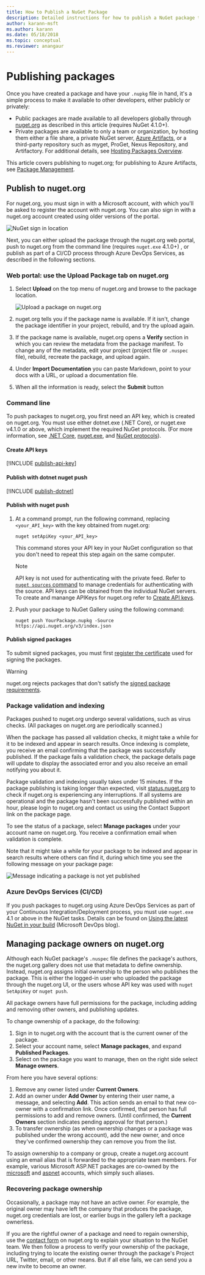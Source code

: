 ```yaml
---
title: How to Publish a NuGet Package
description: Detailed instructions for how to publish a NuGet package to nuget.org or private feeds, and how to manage package ownership on nuget.org.
author: karann-msft
ms.author: karann
ms.date: 05/18/2018
ms.topic: conceptual
ms.reviewer: anangaur
---
```


# Publishing packages

Once you have created a package and have your `.nupkg` file in hand, it's a simple process to make it available to other developers, either publicly or privately:

- Public packages are made available to all developers globally through [nuget.org](https://www.nuget.org/packages/manage/upload) as described in this article (requires NuGet 4.1.0+).
- Private packages are available to only a team or organization, by hosting them either a file share, a private NuGet server, [Azure Artifacts](https://www.visualstudio.com/docs/package/nuget/publish), or a third-party repository such as myget, ProGet, Nexus Repository, and Artifactory. For additional details, see [Hosting Packages Overview](../hosting-packages/overview.md).

This article covers publishing to nuget.org; for publishing to Azure Artifacts, see [Package Management](https://www.visualstudio.com/docs/package/nuget/publish).

## Publish to nuget.org

For nuget.org, you must sign in with a Microsoft account, with which you'll be asked to register the account with nuget.org. You can also sign in with a nuget.org account created using older versions of the portal.

![NuGet sign in location](media/publish_NuGetSignIn.png)

Next, you can either upload the package through the nuget.org web portal, push to nuget.org from the command line (requires `nuget.exe` 4.1.0+) , or publish as part of a CI/CD process through Azure DevOps Services, as described in the following sections.

### Web portal: use the Upload Package tab on nuget.org

1. Select **Upload** on the top menu of nuget.org and browse to the package location.

    ![Upload a package on nuget.org](media/publish_UploadYourPackage.PNG)

1. nuget.org tells you if the package name is available. If it isn't, change the package identifier in your project, rebuild, and try the upload again.

1. If the package name is available, nuget.org opens a **Verify** section in which you can review the metadata from the package manifest. To change any of the metadata, edit your project (project file or `.nuspec` file), rebuild, recreate the package, and upload again.

1. Under **Import Documentation** you can paste Markdown, point to your docs with a URL, or upload a documentation file.

1. When all the information is ready, select the **Submit** button

### Command line

To push packages to nuget.org, you first need an API key, which is created on nuget.org. You must use either dotnet.exe (.NET Core), or nuget.exe v4.1.0 or above, which implement the required NuGet protocols.
(For more information, see [.NET Core](https://docs.microsoft.com/dotnet/core/install/), [nuget.exe](https://www.nuget.org/downloads), and [NuGet protocols](../api/nuget-protocols.md)).

#### Create API keys

[!INCLUDE [publish-api-key](../quickstart/includes/publish-api-key.md)]

#### Publish with dotnet nuget push

[!INCLUDE [publish-dotnet](../quickstart/includes/publish-dotnet.md)]

#### Publish with nuget push

1. At a command prompt, run the following command, replacing `<your_API_key>` with the key obtained from nuget.org:

    ```cli
    nuget setApiKey <your_API_key>
    ```

    This command stores your API key in your NuGet configuration so that you don't need to repeat this step again on the same computer.

    > [!NOTE]
    > API key is not used for authenticating with the private feed. Refer to [`nuget sources` command](../reference/cli-reference/cli-ref-sources.md) to manage credentials for authenticating with the source.
    > API keys can be obtained from the individual NuGet servers. To create and manange APIKeys for nuget.org refer to [Create API keys](#create-api-keys).

1. Push your package to NuGet Gallery using the following command:

    ```cli
    nuget push YourPackage.nupkg -Source https://api.nuget.org/v3/index.json
    ```

#### Publish signed packages

To submit signed packages, you must first [register the certificate](../create-packages/Sign-a-Package.md#register-the-certificate-on-nugetorg) used for signing the packages. 

> [!Warning]
> nuget.org rejects packages that don't satisfy the [signed package requirements](../reference/Signed-Packages-Reference.md#signature-requirements-on-nugetorg).

### Package validation and indexing

Packages pushed to nuget.org undergo several validations, such as virus checks. (All packages on nuget.org are periodically scanned.)

When the package has passed all validation checks, it might take a while for it to be indexed and appear in search results. Once indexing is complete, you receive an email confirming that the package was successfully published. If the package fails a validation check, the package details page will update to display the associated error and you also receive an email notifying you about it.

Package validation and indexing usually takes under 15 minutes. If the package publishing is taking longer than expected, visit [status.nuget.org](https://status.nuget.org/) to check if nuget.org is experiencing any interruptions. If all systems are operational and the package hasn't been successfully published within an hour, please login to nuget.org and contact us using the Contact Support link on the package page.

To see the status of a package, select **Manage packages** under your account name on nuget.org. You receive a confirmation email when validation is complete.

Note that it might take a while for your package to be indexed and appear in search results where others can find it, during which time you see the following message on your package page:

![Message indicating a package is not yet published](media/publish_NotYetIndexed.png)

### Azure DevOps Services (CI/CD)

If you push packages to nuget.org using Azure DevOps Services as part of your Continuous Integration/Deployment process, you must use `nuget.exe` 4.1 or above in the NuGet tasks. Details can be found on [Using the latest NuGet in your build](https://blogs.msdn.microsoft.com/devops/2017/09/29/using-the-latest-nuget-in-your-build/) (Microsoft DevOps blog).

## Managing package owners on nuget.org

Although each NuGet package's `.nuspec` file defines the package's authors, the nuget.org gallery does not use that metadata to define ownership. Instead, nuget.org assigns initial ownership to the person who publishes the package. This is either the logged-in user who uploaded the package through the nuget.org UI, or the users whose API key was used with `nuget SetApiKey` or `nuget push`.

All package owners have full permissions for the package, including adding and removing other owners, and publishing updates.

To change ownership of a package, do the following:

1. Sign in to nuget.org with the account that is the current owner of the package.
1. Select your account name, select **Manage packages**, and expand **Published Packages**.
1. Select on the package you want to manage, then on the right side select **Manage owners**.

From here you have several options:

1. Remove any owner listed under **Current Owners**.
1. Add an owner under **Add Owner** by entering their user name, a message, and selecting **Add**. This action sends an email to that new co-owner with a confirmation link. Once confirmed, that person has full permissions to add and remove owners. (Until confirmed, the **Current Owners** section indicates pending approval for that person.)
1. To transfer ownership (as when ownership changes or a package was published under the wrong account), add the new owner, and once they've confirmed ownership they can remove you from the list.

To assign ownership to a company or group, create a nuget.org account using an email alias that is forwarded to the appropriate team members. For example, various Microsoft ASP.NET packages are co-owned by the [microsoft](https://nuget.org/profiles/microsoft) and [aspnet](https://nuget.org/profiles/aspnet) accounts, which simply such aliases.

### Recovering package ownership

Occasionally, a package may not have an active owner. For example, the original owner may have left the company that produces the package, nuget.org credentials are lost, or earlier bugs in the gallery left a package ownerless.

If you are the rightful owner of a package and need to regain ownership, use the [contact form](https://www.nuget.org/policies/Contact) on nuget.org to explain your situation to the NuGet team. We then follow a process to verify your ownership of the package, including trying to locate the existing owner through the package's Project URL, Twitter, email, or other means. But if all else fails, we can send you a new invite to become an owner.
